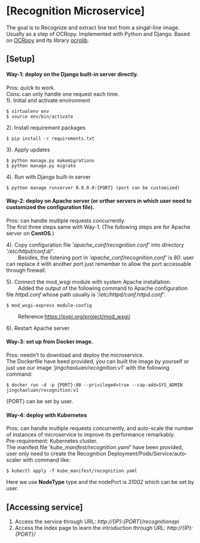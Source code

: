 # [Recognition Microservice]
The goal is to Recognize and extract line text from a singal-line image. Usually as a step of OCRopy. Implemented with Python and Django. Based on [OCRopy](https://github.com/tmbdev/ocropy) and its library [ocrolib](https://github.com/tmbdev/ocropy/tree/master/ocrolib).

## [Setup]
#### Way-1: deploy on the Django built-in server directly.<br/>
Pros: quick to work.<br/>
Cons: can only handle one request each time.<br/>
1). Initial and activate environment<br/>

	$ virtualenv env  
	$ source env/bin/activate  
  
2). Install requirement packages<br/>

    $ pip install -r requirements.txt
    
3). Apply updates<br/>

    $ python manage.py makemigrations
    $ python manage.py migrate
    
4). Run with Django built-in server<br/>

    $ python manage runserver 0.0.0.0:{PORT} (port can be customized)
    

#### Way-2: deploy on Apache server (or orther servers in which user need to customized the configuration file).<br/>
Pros: can handle multiple requests concurrently.<br/>
The first three steps same with Way-1. (The following steps are for Apache server on **CentOS**.)<br/>

4). Copy configuration file *'apache_conf/recognition.conf'* into directory *'/etc/httpd/conf.d/'*.<br/>
&nbsp;&nbsp;&nbsp;&nbsp;&nbsp;&nbsp;&nbsp;&nbsp;Besides, the listening port in *'apache_conf/recognition.conf'* is *80*. user can replace it with another port just remember to allow the port accessable through firewall.<br/>

5). Connect the mod_wsgi module with system Apache installation.<br/>
&nbsp;&nbsp;&nbsp;&nbsp;&nbsp;&nbsp;&nbsp;&nbsp;Added the output of the following command to Apache configuration file *httpd.conf* whose path usually is *'/etc/httpd/conf.httpd.conf'*.<br/>

    $ mod_wsgi-express module-config
    
&nbsp;&nbsp;&nbsp;&nbsp;&nbsp;&nbsp;&nbsp;&nbsp;Reference:https://pypi.org/project/mod_wsgi/

6). Restart Apache server<br/>

#### Way-3: set up from Docker image.<br/>
Pros: needn’t to download and deploy the microservice.<br/>
The Dockerfile have beed provided, you can built the image by yourself or just use our image *'jingchaoluan/recognition:v1'* with the following command:<br/>

    $ docker run -d -p {PORT}:80 --privileged=true --cap-add=SYS_ADMIN jingchaoluan/recognition:v1

{PORT} can be set by user.

#### Way-4: deploy with Kubernetes<br/>
Pros: can handle multiple requests concurrently, and auto-scale the number of instances of microservice to improve its performance remarkably.<br/>
Pre-requirement: Kubernetes cluster.<br/>
The manifest file *'kube_manifest/recognition.yaml'* have been provided, user only need to create the Recognition Deployment/Pods/Service/auto-scaler with command like:<br/>

    $ kubectl apply -f kube_manifest/recognition.yaml

Here we use **NodeType** type and the nodePort is *31002* which can be set by user.

## [Accessing service]
1. Access the service through URL: *http://{IP}:{PORT}/recognitionapi*<br/>
2. Access the index page to learn the introduction through URL: *http://{IP}:{PORT}/*
